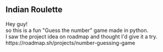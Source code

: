 <h2>Indian Roulette</h2>
<p>
Hey guy!<br>
so this is a fun "Guess the number" game made in python.<br>
I saw the project idea on roadmap and thought I'd give it a try.<br>
https://roadmap.sh/projects/number-guessing-game</p>
